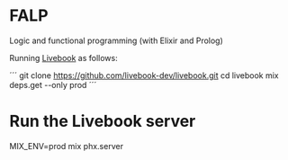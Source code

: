 # FALP
Logic and functional programming (with Elixir and Prolog)

Running [Livebook](https://github.com/livebook-dev/livebook) as follows:

´´´
git clone https://github.com/livebook-dev/livebook.git
cd livebook
mix deps.get --only prod
´´´

# Run the Livebook server
MIX_ENV=prod mix phx.server
